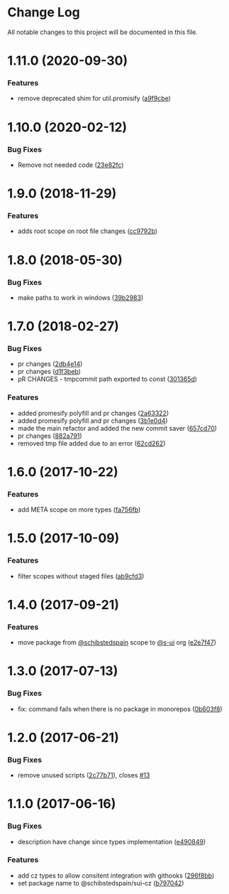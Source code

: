# Change Log

All notable changes to this project will be documented in this file.

# 1.11.0 (2020-09-30)


### Features

* remove deprecated shim for util.promisify ([a9f9cbe](https://github.com/SUI-Components/sui/commit/a9f9cbe9977b54c59efd103917386bff65843ec5))



# 1.10.0 (2020-02-12)


### Bug Fixes

* Remove not needed code ([23e82fc](https://github.com/SUI-Components/sui/commit/23e82fce3f16702ed4b7864ea82a1f9dafd1ebe0))



# 1.9.0 (2018-11-29)


### Features

* adds root scope on root file changes ([cc9792b](https://github.com/SUI-Components/sui/commit/cc9792b23516c2313f554c746852e515760f3cfa))



# 1.8.0 (2018-05-30)


### Bug Fixes

* make paths to work in windows ([39b2983](https://github.com/SUI-Components/sui/commit/39b298378277dac99659dce17381ef2e2a095017))



# 1.7.0 (2018-02-27)


### Bug Fixes

* pr changes ([2db4e14](https://github.com/SUI-Components/sui/commit/2db4e14d1aea6490359087e8b200692fc4b02eb9))
* pr changes ([d1f3beb](https://github.com/SUI-Components/sui/commit/d1f3beb088994fa65792e88c06c4fd7c8a5d284e))
* pR CHANGES - tmpcommit path exported to const ([301365d](https://github.com/SUI-Components/sui/commit/301365d36d550f6d854b323ca895771ccc8588b3))


### Features

* added promesify polyfill and pr changes ([2a63322](https://github.com/SUI-Components/sui/commit/2a633223ef64c44c564598b193f436db078547fc))
* added promesify polyfill and pr changes ([3b1e0d4](https://github.com/SUI-Components/sui/commit/3b1e0d4ff56f623811928e376a809ffb6a6d8497))
* made the main refactor and added the new commit saver ([657cd70](https://github.com/SUI-Components/sui/commit/657cd7007db599d8ce53856643ff9cc79a81a9e5))
* pr changes ([882a791](https://github.com/SUI-Components/sui/commit/882a7916806e573200249c49765acc515479b656))
* removed tmp file added due to an error ([62cd262](https://github.com/SUI-Components/sui/commit/62cd26243e25ce68ce0f46753077ca1eb01b7bb6))



# 1.6.0 (2017-10-22)


### Features

* add META scope on more types ([fa756fb](https://github.com/SUI-Components/sui/commit/fa756fb933e1c032b18991a408b8f9ef3fcf22d0))



# 1.5.0 (2017-10-09)


### Features

* filter scopes without staged files ([ab9cfd3](https://github.com/SUI-Components/sui/commit/ab9cfd335d8eecc72a27cb61b8c3e3b491edd02a))



# 1.4.0 (2017-09-21)


### Features

* move package from [@schibstedspain](https://github.com/schibstedspain) scope to [@s-ui](https://github.com/s-ui) org ([e2e7f47](https://github.com/SUI-Components/sui/commit/e2e7f4758b5001fc2dfe6eb0f167fd2ec38244cf))



# 1.3.0 (2017-07-13)


### Bug Fixes

* fix: command fails when there is no package in monorepos ([0b603f8](https://github.com/SUI-Components/sui/commit/0b603f8b7317cdc0eed9a7c990a5a9dd917bcbbe))



# 1.2.0 (2017-06-21)


### Bug Fixes

* remove unused scripts ([2c77b71](https://github.com/SUI-Components/sui/commit/2c77b716841bfcc9d237c5b4326e9e9af70ccf52)), closes [#13](https://github.com/SUI-Components/sui/issues/13)



# 1.1.0 (2017-06-16)


### Bug Fixes

* description have change since types implementation ([e490849](https://github.com/SUI-Components/sui/commit/e490849110318e71b6089b66d2f65e2dd28ef497))


### Features

* add cz types to allow consitent integration with githooks ([296f8bb](https://github.com/SUI-Components/sui/commit/296f8bb67080da31677c4cbc1cd5cf018ddbf526))
* set package name to @schibstedspain/sui-cz ([b797042](https://github.com/SUI-Components/sui/commit/b797042e9ced5709da7ff6a581bab3c247834806))



